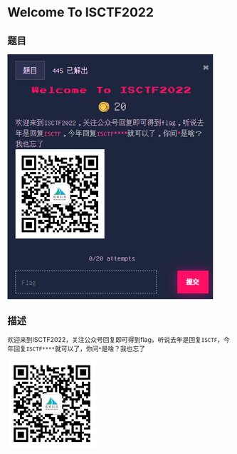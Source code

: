 # Welcome To ISCTF2022

## 题目

![题目](images/题目.png)

## 描述

欢迎来到ISCTF2022，关注公众号回复即可得到flag，听说去年是回复`ISCTF`，今年回复`ISCTF****`就可以了，你问`*`是啥？我也忘了

![蓝鲨信息](images/公众号.jpeg)